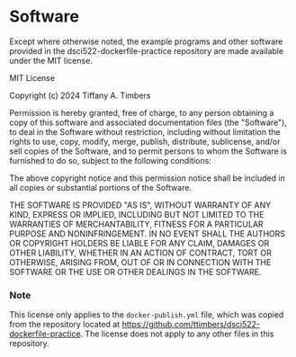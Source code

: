 # Software

Except where otherwise noted, the example programs and other software provided in the dsci522-dockerfile-practice repository are made available under the MIT license.

MIT License

Copyright (c) 2024 Tiffany A. Timbers

Permission is hereby granted, free of charge, to any person obtaining a copy of this software and associated documentation files (the "Software"), to deal in the Software without restriction, including without limitation the rights to use, copy, modify, merge, publish, distribute, sublicense, and/or sell copies of the Software, and to permit persons to whom the Software is furnished to do so, subject to the following conditions:

The above copyright notice and this permission notice shall be included in all copies or substantial portions of the Software.

THE SOFTWARE IS PROVIDED "AS IS", WITHOUT WARRANTY OF ANY KIND, EXPRESS OR IMPLIED, INCLUDING BUT NOT LIMITED TO THE WARRANTIES OF MERCHANTABILITY, FITNESS FOR A PARTICULAR PURPOSE AND NONINFRINGEMENT. IN NO EVENT SHALL THE AUTHORS OR COPYRIGHT HOLDERS BE LIABLE FOR ANY CLAIM, DAMAGES OR OTHER LIABILITY, WHETHER IN AN ACTION OF CONTRACT, TORT OR OTHERWISE, ARISING FROM, OUT OF OR IN CONNECTION WITH THE SOFTWARE OR THE USE OR OTHER DEALINGS IN THE SOFTWARE.

### Note
This license only applies to the `docker-publish.yml` file, which was copied from the repository located at https://github.com/ttimbers/dsci522-dockerfile-practice. The license does not apply to any other files in this repository.